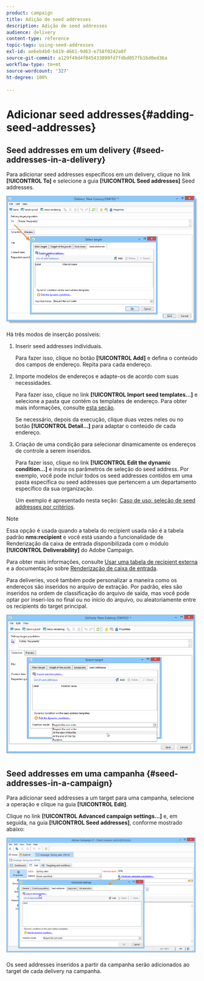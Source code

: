 ```yaml
---
product: campaign
title: Adição de seed addresses
description: Adição de seed addresses
audience: delivery
content-type: reference
topic-tags: using-seed-addresses
exl-id: ae6eb4b0-b419-4661-9d63-e758f0242a0f
source-git-commit: a129f49d4f045433899fd7fdbd057fb16d0ed36a
workflow-type: tm+mt
source-wordcount: '327'
ht-degree: 100%

---
```


# Adicionar seed addresses{#adding-seed-addresses}

## Seed addresses em um delivery {#seed-addresses-in-a-delivery}

Para adicionar seed addresses específicos em um delivery, clique no link **[!UICONTROL To]** e selecione a guia **[!UICONTROL Seed addresses]** Seed addresses.

![](assets/s_ncs_user_edit_del_addresses_tab.png)

Há três modos de inserção possíveis:

1. Inserir seed addresses individuais.

   Para fazer isso, clique no botão **[!UICONTROL Add]** e defina o conteúdo dos campos de endereço. Repita para cada endereço.

1. Importe modelos de endereços e adapte-os de acordo com suas necessidades.

   Para fazer isso, clique no link **[!UICONTROL Import seed templates...]** e selecione a pasta que contém os templates de endereço. Para obter mais informações, consulte [esta seção](creating-seed-addresses.md#creating-seed-address-templates).

   Se necessário, depois da execução, clique duas vezes neles ou no botão **[!UICONTROL Detail...]** para adaptar o conteúdo de cada endereço.

1. Criação de uma condição para selecionar dinamicamente os endereços de controle a serem inseridos.

   Para fazer isso, clique no link **[!UICONTROL Edit the dynamic condition...]** e insira os parâmetros de seleção do seed address. Por exemplo, você pode incluir todos os seed addresses contidos em uma pasta específica ou seed addresses que pertencem a um departamento específico da sua organização.

   Um exemplo é apresentado nesta seção: [Caso de uso: seleção de seed addresses por critérios](use-case--selecting-seed-addresses-on-criteria.md).

>[!NOTE]
>
>Essa opção é usada quando a tabela do recipient usada não é a tabela padrão **nms:recipient** e você está usando a funcionalidade de Renderização da caixa de entrada disponibilizada com o módulo **[!UICONTROL Deliverability]** do Adobe Campaign.
>
>Para obter mais informações, consulte [Usar uma tabela de recipient externa](using-an-external-recipient-table.md) e a documentação sobre [Renderização de caixa de entrada](inbox-rendering.md).

Para deliveries, você também pode personalizar a maneira como os endereços são inseridos no arquivo de extração. Por padrão, eles são inseridos na ordem de classificação do arquivo de saída, mas você pode optar por inseri-los no final ou no início do arquivo, ou aleatoriamente entre os recipients do target principal.

![](assets/s_ncs_user_edit_del_addresses_sort.png)

## Seed addresses em uma campanha {#seed-addresses-in-a-campaign}

Para adicionar seed addresses a um target para uma campanha, selecione a operação e clique na guia **[!UICONTROL Edit]**.

Clique no link **[!UICONTROL Advanced campaign settings...]** e, em seguida, na guia **[!UICONTROL Seed addresses]**, conforme mostrado abaixo:

![](assets/s_ncs_user_edit_op_addresses_tab.png)

Os seed addresses inseridos a partir da campanha serão adicionados ao target de cada delivery na campanha.
